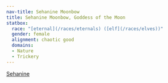 ```yaml
---
nav-title: Sehanine Moonbow
title: Sehanine Moonbow, Goddess of the Moon
statbox:
  race: "[eternal](/races/eternals) ([elf](/races/elves))"
  gender: female
  alignment: chaotic good
  domains:
  - Nature
  - Trickery
---
```


[Sehanine](https://en.wikipedia.org/wiki/Sehanine_Moonbow)
